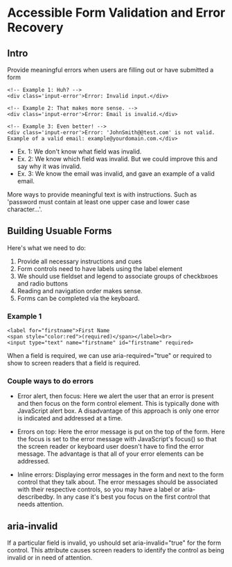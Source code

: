 # Accessible Form Validation and Error Recovery

## Intro
Provide meaningful errors when users are filling out or have submitted a form
```
<!-- Example 1: Huh? -->
<div class='input-error'>Error: Invalid input.</div>

<!-- Example 2: That makes more sense. -->
<div class='input-error'>Error: Email is invalid.</div>

<!-- Example 3: Even better! -->
<div class='input-error'>Error: 'JohnSmith@@test.com' is not valid. Example of a valid email: example@yourdomain.com.</div>
```
- Ex. 1: We don't know what field was invalid.
- Ex. 2: We know which field was invalid. But we could improve this and say why it was invalid.
- Ex. 3: We know the email was invalid, and gave an example of a valid email.

More ways to provide meaningful text is with instructions. Such as 'password must contain at least one upper case and lower case character...'.

## Building Usuable Forms
Here's what we need to do:
1. Provide all necessary instructions and cues
2. Form controls need to have labels using the label element
3. We should use fieldset and legend to associate groups of checkbxoes and radio buttons
4. Reading and navigation order makes sense.
5. Forms can be completed via the keyboard.


### Example 1
```
<label for="firstname">First Name
<span style="color:red">(required)</span></label><br>
<input type="text" name="firstname" id="firstname" required>
```
When a field is required, we can use aria-required="true" or required to show to screen readers that a field is required.


### Couple ways to do errors

- Error alert, then focus: Here we alert the user that an error is present and then focus on the form control element. This is typically done with JavaScript alert box. A disadvantage of this approach is only one error is indicated and addressed at a time.

- Errors on top: Here the error message is put on the top of the form. Here the focus is set to the error message with JavaScript's focus() so that the screen reader or keyboard user doesn't have to find the error message. The advantage is that all of your error elements can be addressed.

- Inline errors: Displaying error messages in the form and next to the form control that they talk about. The error messages should be associated with their respective controls, so you may have a label or aria-describedby. In any case it's best you focus on the first control that needs attention.

## aria-invalid
If a particular field is invalid, yo ushould set aria-invalid="true" for the form control. This attribute causes screen readers to identify the control as being invalid or in need of attention.